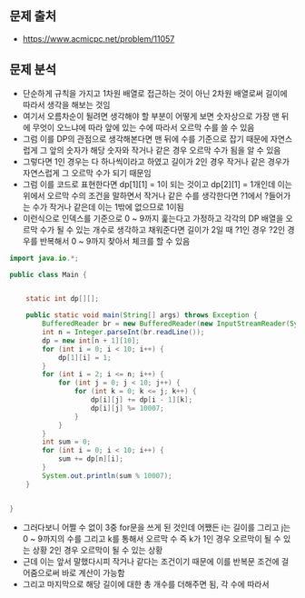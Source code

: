 ## 문제 출처
- https://www.acmicpc.net/problem/11057

## 문제 분석
- 단순하게 규칙을 가지고 1차원 배열로 접근하는 것이 아닌 2차원 배열로써 길이에 따라서 생각을 해보는 것임
- 여기서 오름차순이 될려면 생각해야 할 부분이 어떻게 보면 숫자상으로 가장 맨 뒤에 무엇이 오느냐에 따라 앞에 있는 수에 따라서 오르막 수를 쓸 수 있음
- 그럼 이를 DP의 관점으로 생각해본다면 맨 뒤에 수를 기준으로 잡기 때문에 자연스럽게 그 앞의 숫자가 해당 숫자와 작거나 같은 경우 오르막 수가 됨을 알 수 있음
- 그렇다면 1인 경우는 다 하나씩이라고 하였고 길이가 2인 경우 작거나 같은 경우가 자연스럽게 그 오르막 수가 되기 때문임
- 그럼 이를 코드로 표현한다면 dp[1][1] = 1이 되는 것이고 dp[2][1] = 1개인데 이는 위에서 오르막 수의 조건을 말하면서 작거나 같은 수를 생각한다면 ?1에서 ?들어가는 수가 작거나 같은데 이는 1밖에 없으므로 1이됨
- 이런식으로 인덱스를 기준으로 0 ~ 9까지 훑는다고 가정하고 각각의 DP 배열을 오르막 수가 될 수 있는 개수로 생각하고 채워준다면 길이가 2일 때 ?1인 경우 ?2인 경우를 반복해서 0 ~ 9까지 찾아서 체크를 할 수 있음
```java
import java.io.*;

public class Main {


    static int dp[][];

    public static void main(String[] args) throws Exception {
        BufferedReader br = new BufferedReader(new InputStreamReader(System.in));
        int n = Integer.parseInt(br.readLine());
        dp = new int[n + 1][10];
        for (int i = 0; i < 10; i++) {
            dp[1][i] = 1;
        }
        for (int i = 2; i <= n; i++) {
            for (int j = 0; j < 10; j++) {
                for (int k = 0; k <= j; k++) {
                    dp[i][j] += dp[i - 1][k];
                    dp[i][j] %= 10007;
                }
            }
        }
        int sum = 0;
        for (int i = 0; i < 10; i++) {
            sum += dp[n][i];
        }
        System.out.println(sum % 10007);
    }


}

```
- 그러다보니 어쩔 수 없이 3중 for문을 쓰게 된 것인데 어쨌든 i는 길이를 그리고 j는 0 ~ 9까지의 수를 그리고 k를 통해서 오르막 수 즉 k가 1인 경우 오르막이 될 수 있는 상황 2인 경우 오르막이 될 수 있는 상황
- 근데 이는 앞서 말했다시피 작거나 같다는 조건이기 때문에 이를 반복문 조건에 걸어줌으로써 바로 계산이 가능함
- 그리고 마지막으로 해당 길이에 대한 총 개수를 더해주면 됨, 각 수에 따라서
